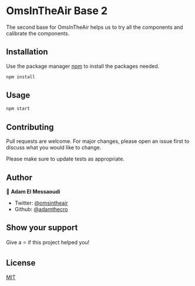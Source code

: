 # OmsInTheAir Base 2

The second base for OmsInTheAir helps us to try all the components and calibrate the components.

## Installation

Use the package manager [npm](https://www.npmjs.com/get-npm) to install the packages needed.

```bash
npm install
```

## Usage

```bash
npm start
```

## Contributing
Pull requests are welcome. For major changes, please open an issue first to discuss what you would like to change.

Please make sure to update tests as appropriate.

## Author

👤 **Adam El Messaoudi**

* Twitter: [@omsintheair](https://twitter.com/omsintheair)
* Github: [@adamthecro](https://github.com/adamthecro)

## Show your support

Give a ⭐️ if this project helped you!

## License
[MIT](https://choosealicense.com/licenses/mit/)
